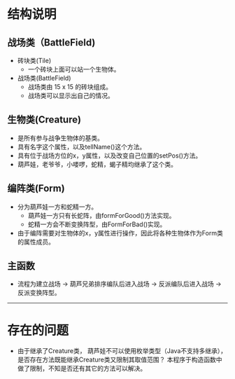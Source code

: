 # 结构说明
## 战场类（BattleField)
+ 砖块类(Tile)
     + 一个砖块上面可以站一个生物体。
+ 战场类(BattleField)
    + 战场类由 15 x 15 的砖块组成。
    + 战场类可以显示出自己的情况。

## 生物类(Creature)
+ 是所有参与战争生物体的基类。
+ 具有名字这个属性，以及tellName()这个方法。
+ 具有位于战场方位的x，y属性，以及改变自己位置的setPos()方法。
+ 葫芦娃，老爷爷，小喽啰，蛇精，蝎子精均继承了这个类。

## 编阵类(Form)
+ 分为葫芦娃一方和蛇精一方。
    + 葫芦娃一方只有长蛇阵，由formForGood()方法实现。
    + 蛇精一方会不断变换阵型，由FormForBad()实现。
+ 由于编阵需要对生物体的x，y属性进行操作，因此将各种生物体作为Form类的属性成员。

## 主函数
+ 流程为建立战场 -> 葫芦兄弟排序编队后进入战场 -> 反派编队后进入战场 -> 反派变换阵型。
***

# 存在的问题
+ 由于继承了Creature类， 葫芦娃不可以使用枚举类型（Java不支持多继承），是否存在方法既能继承Creature类又限制其取值范围？ 本程序于构造函数中做了限制，不知是否还有其它的方法可以解决。